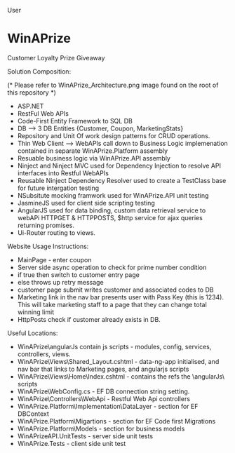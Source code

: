 User 
# WinAPrize
Customer Loyalty Prize Giveaway

Solution Composition:

(* Please refer to WinAPrize_Architecture.png image found on the root of this repository *)

- ASP.NET
- RestFul Web APIs
- Code-First Entity Framework to SQL DB
- DB --> 3 DB Entities {Customer, Coupon, MarketingStats}
- Repository and Unit Of work design patterns for CRUD operations.
- Thin Web Client --> WebAPIs call down to Business Logic implemenation contained in separate WinAPrize.Platform assembly
- Resuable business logic via WinAPrize.API assembly
- Ninject and Ninject MVC used for Dependency Injection to resolve API interfaces into Restful WebAPIs
- Reusable Ninject Dependency Resolver used to create a TestClass base for future intergation testing
- NSubsitute mocking framwork used for WinAPrize.API unit testing
- JasmineJS used for client side scripting testing
- AngularJS used for data binding, custom data retrieval service to webAPi HTTPGET & HTTPPOSTS, $http service for ajax queries returning promises.
- Ui-Router routing to views.

Website Usage Instructions:
- MainPage - enter coupon
- Server side async operation to check for prime number condition
- if true then switch to customer entry page
- else throws up retry message
- customer page submit writes customer and associated codes to DB
- Marketing link in the nav bar presents user with Pass Key (this is 1234). This will take marketing staff to a page that they can change total winning limit
- HttpPosts check if customer already exists in DB.


Useful Locations:
- WinAPrize\angularJs contain js scripts - modules, config, services, controllers, views.
- WinAPrize\Views\Shared\_Layout.cshtml - data-ng-app initialised, and nav bar that links to Marketing pages, and angularjs scripts
- WinAPrize\Views\Home\Index.cshtml - contains the refs the \angularJs\ scripts
- WinAPrize\WebConfig.cs - EF DB connection string setting.
- WinAPrize\Controllers\WebApi - Restful Web Api controllers
- WinAPrize.Platform\Implementation\DataLayer - section for EF DBContext
- WinAPrize.Platform\Migartions - section for EF Code first Migrations
- WinAPrize.Platform\Models - section for business models 
- WinAPrizeAPI.UnitTests - server side unit tests
- WinAPrize.Tests - client side unit test
